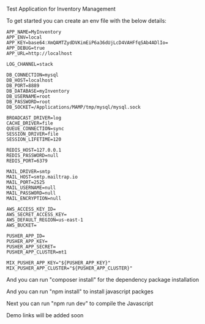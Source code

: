 Test Application for Inventory Management

To get started you can create an env file with the below details:

```
APP_NAME=MyInventory
APP_ENV=local
APP_KEY=base64:XmQAMTZydDVKimEiP6a36dUjLcD4VAHFfqSAb4ADlIo=
APP_DEBUG=true
APP_URL=http://localhost

LOG_CHANNEL=stack

DB_CONNECTION=mysql
DB_HOST=localhost
DB_PORT=8889
DB_DATABASE=myInventory
DB_USERNAME=root
DB_PASSWORD=root
DB_SOCKET=/Applications/MAMP/tmp/mysql/mysql.sock

BROADCAST_DRIVER=log
CACHE_DRIVER=file
QUEUE_CONNECTION=sync
SESSION_DRIVER=file
SESSION_LIFETIME=120

REDIS_HOST=127.0.0.1
REDIS_PASSWORD=null
REDIS_PORT=6379

MAIL_DRIVER=smtp
MAIL_HOST=smtp.mailtrap.io
MAIL_PORT=2525
MAIL_USERNAME=null
MAIL_PASSWORD=null
MAIL_ENCRYPTION=null

AWS_ACCESS_KEY_ID=
AWS_SECRET_ACCESS_KEY=
AWS_DEFAULT_REGION=us-east-1
AWS_BUCKET=

PUSHER_APP_ID=
PUSHER_APP_KEY=
PUSHER_APP_SECRET=
PUSHER_APP_CLUSTER=mt1

MIX_PUSHER_APP_KEY="${PUSHER_APP_KEY}"
MIX_PUSHER_APP_CLUSTER="${PUSHER_APP_CLUSTER}"
```


And you can run "composer install" for the dependency package installation

And you can run "npm install" to install javascript packges

Next you can run "npm run dev" to compile the Javascript 

Demo links will be added soon

